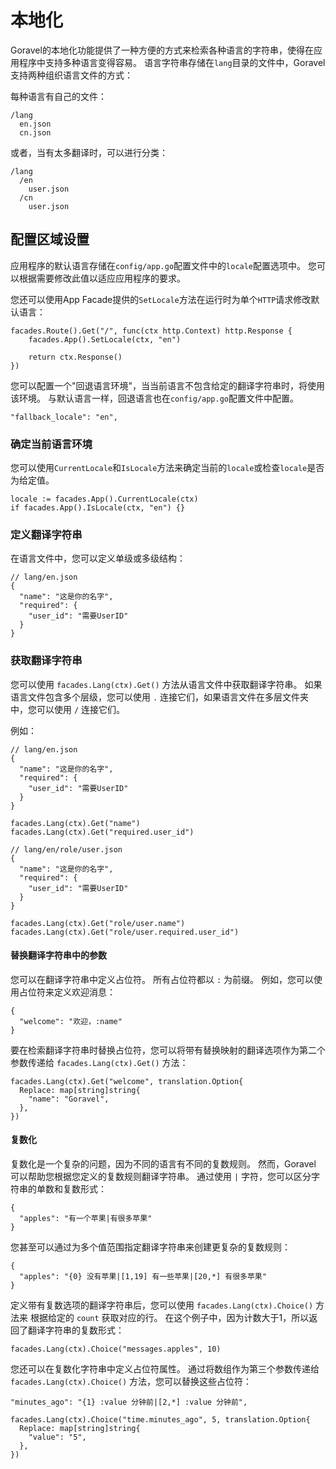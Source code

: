 # 本地化

Goravel的本地化功能提供了一种方便的方式来检索各种语言的字符串，使得在应用程序中支持多种语言变得容易。 语言字符串存储在`lang`目录的文件中，Goravel支持两种组织语言文件的方式：

每种语言有自己的文件：

```
/lang
  en.json
  cn.json
```

或者，当有太多翻译时，可以进行分类：

```
/lang
  /en
    user.json
  /cn
    user.json
```

## 配置区域设置

应用程序的默认语言存储在`config/app.go`配置文件中的`locale`配置选项中。 您可以根据需要修改此值以适应应用程序的要求。

您还可以使用App Facade提供的`SetLocale`方法在运行时为单个`HTTP`请求修改默认语言：

```
facades.Route().Get("/", func(ctx http.Context) http.Response {
    facades.App().SetLocale(ctx, "en")

    return ctx.Response()
})
```

您可以配置一个"回退语言环境"，当当前语言不包含给定的翻译字符串时，将使用该环境。 与默认语言一样，回退语言也在`config/app.go`配置文件中配置。

```
"fallback_locale": "en",
```

### 确定当前语言环境

您可以使用`CurrentLocale`和`IsLocale`方法来确定当前的`locale`或检查`locale`是否为给定值。

```
locale := facades.App().CurrentLocale(ctx)
if facades.App().IsLocale(ctx, "en") {}
```

### 定义翻译字符串

在语言文件中，您可以定义单级或多级结构：

```
// lang/en.json
{
  "name": "这是你的名字",
  "required": {
    "user_id": "需要UserID"
  }
}
```

### 获取翻译字符串

您可以使用 `facades.Lang(ctx).Get()` 方法从语言文件中获取翻译字符串。 如果语言文件包含多个层级，您可以使用 `.` 连接它们，如果语言文件在多层文件夹中，您可以使用 `/` 连接它们。

例如：

```
// lang/en.json
{
  "name": "这是你的名字",
  "required": {
    "user_id": "需要UserID"
  }
}

facades.Lang(ctx).Get("name")
facades.Lang(ctx).Get("required.user_id")

// lang/en/role/user.json
{
  "name": "这是你的名字",
  "required": {
    "user_id": "需要UserID"
  }
}

facades.Lang(ctx).Get("role/user.name")
facades.Lang(ctx).Get("role/user.required.user_id")
```

#### 替换翻译字符串中的参数

您可以在翻译字符串中定义占位符。 所有占位符都以 `:` 为前缀。 例如，您可以使用占位符来定义欢迎消息：

```
{
  "welcome": "欢迎，:name"
}
```

要在检索翻译字符串时替换占位符，您可以将带有替换映射的翻译选项作为第二个参数传递给 `facades.Lang(ctx).Get()` 方法：

```
facades.Lang(ctx).Get("welcome", translation.Option{
  Replace: map[string]string{
    "name": "Goravel",
  },
})
```

#### 复数化

复数化是一个复杂的问题，因为不同的语言有不同的复数规则。 然而，Goravel 可以帮助您根据您定义的复数规则翻译字符串。 通过使用 `|` 字符，您可以区分字符串的单数和复数形式：

```
{
  "apples": "有一个苹果|有很多苹果"
}
```

您甚至可以通过为多个值范围指定翻译字符串来创建更复杂的复数规则：

```
{
  "apples": "{0} 没有苹果|[1,19] 有一些苹果|[20,*] 有很多苹果"
}
```

定义带有复数选项的翻译字符串后，您可以使用 `facades.Lang(ctx).Choice()` 方法来
根据给定的 `count` 获取对应的行。 在这个例子中，因为计数大于1，所以返回了翻译字符串的复数形式：

```
facades.Lang(ctx).Choice("messages.apples", 10)
```

您还可以在复数化字符串中定义占位符属性。 通过将数组作为第三个参数传递给 `facades.Lang(ctx).Choice()` 方法，您可以替换这些占位符：

```
"minutes_ago": "{1} :value 分钟前|[2,*] :value 分钟前",

facades.Lang(ctx).Choice("time.minutes_ago", 5, translation.Option{
  Replace: map[string]string{
    "value": "5",
  },
})
```
